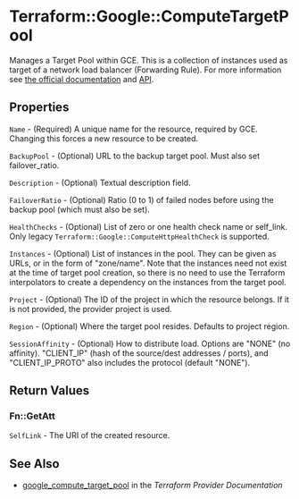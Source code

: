# Terraform::Google::ComputeTargetPool

Manages a Target Pool within GCE. This is a collection of instances used as
target of a network load balancer (Forwarding Rule). For more information see
[the official
documentation](https://cloud.google.com/compute/docs/load-balancing/network/target-pools)
and [API](https://cloud.google.com/compute/docs/reference/latest/targetPools).

## Properties

`Name` - (Required) A unique name for the resource, required by GCE. Changing
this forces a new resource to be created.

`BackupPool` - (Optional) URL to the backup target pool. Must also set
failover\_ratio.

`Description` - (Optional) Textual description field.

`FailoverRatio` - (Optional) Ratio (0 to 1) of failed nodes before using the
backup pool (which must also be set).

`HealthChecks` - (Optional) List of zero or one health check name or self_link. Only
legacy `Terraform::Google::ComputeHttpHealthCheck` is supported.

`Instances` - (Optional) List of instances in the pool. They can be given as
URLs, or in the form of "zone/name". Note that the instances need not exist
at the time of target pool creation, so there is no need to use the
Terraform interpolators to create a dependency on the instances from the
target pool.

`Project` - (Optional) The ID of the project in which the resource belongs. If it
is not provided, the provider project is used.

`Region` - (Optional) Where the target pool resides. Defaults to project
region.

`SessionAffinity` - (Optional) How to distribute load. Options are "NONE" (no
affinity). "CLIENT\_IP" (hash of the source/dest addresses / ports), and
"CLIENT\_IP\_PROTO" also includes the protocol (default "NONE").


## Return Values

### Fn::GetAtt

`SelfLink` - The URI of the created resource.

## See Also

* [google_compute_target_pool](https://www.terraform.io/docs/providers/google/r/compute_target_pool.html) in the _Terraform Provider Documentation_
